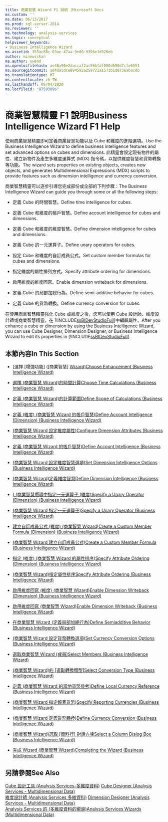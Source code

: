 ```yaml
---
title: 商業智慧 Wizard F1 說明 |Microsoft Docs
ms.custom: ''
ms.date: 06/13/2017
ms.prod: sql-server-2014
ms.reviewer: ''
ms.technology: analysis-services
ms.topic: conceptual
helpviewer_keywords:
- Business Intelligence Wizard
ms.assetid: 155ac80c-63ae-47aa-9e86-9396e3d920eb
author: minewiskan
ms.author: owend
ms.openlocfilehash: ae46a90e2daccaf2ac56bfdf080d698d7cfe6551
ms.sourcegitcommit: ad4d92dce894592a259721a1571b1d8736abacdb
ms.translationtype: MT
ms.contentlocale: zh-TW
ms.lasthandoff: 08/04/2020
ms.locfileid: "87593096"
---
```

# <a name="business-intelligence-wizard-f1-help"></a><span data-ttu-id="64b5a-102">商業智慧精靈 F1 說明</span><span class="sxs-lookup"><span data-stu-id="64b5a-102">Business Intelligence Wizard F1 Help</span></span>
  <span data-ttu-id="64b5a-103">使用商業智慧精靈即可定義商業智慧功能以及 Cube 和維度的進階選項。</span><span class="sxs-lookup"><span data-stu-id="64b5a-103">Use the Business Intelligence Wizard to define business intelligence features and set advanced options on cubes and dimensions.</span></span> <span data-ttu-id="64b5a-104">此精靈會設定現有物件的屬性、建立新物件及產生多維度運算式 (MDX) 指令碼，以提供維度智慧和貨幣轉換等功能。</span><span class="sxs-lookup"><span data-stu-id="64b5a-104">The wizard sets properties on existing objects, creates new objects, and generates Multidimensional Expressions (MDX) scripts to provide features such as dimension intelligence and currency conversion.</span></span>  
  
 <span data-ttu-id="64b5a-105">商業智慧精靈可以逐步引導您完成部份或全部的下列步驟：</span><span class="sxs-lookup"><span data-stu-id="64b5a-105">The Business Intelligence Wizard can guide you through some or all the following steps:</span></span>  
  
-   <span data-ttu-id="64b5a-106">定義 Cube 的時間智慧。</span><span class="sxs-lookup"><span data-stu-id="64b5a-106">Define time intelligence for cubes.</span></span>  
  
-   <span data-ttu-id="64b5a-107">定義 Cube 和維度的帳戶智慧。</span><span class="sxs-lookup"><span data-stu-id="64b5a-107">Define account intelligence for cubes and dimensions.</span></span>  
  
-   <span data-ttu-id="64b5a-108">定義 Cube 和維度的維度智慧。</span><span class="sxs-lookup"><span data-stu-id="64b5a-108">Define dimension intelligence for cubes and dimensions.</span></span>  
  
-   <span data-ttu-id="64b5a-109">定義 Cube 的一元運算子。</span><span class="sxs-lookup"><span data-stu-id="64b5a-109">Define unary operators for cubes.</span></span>  
  
-   <span data-ttu-id="64b5a-110">設定 Cube 和維度的自訂成員公式。</span><span class="sxs-lookup"><span data-stu-id="64b5a-110">Set custom member formulas for cubes and dimensions.</span></span>  
  
-   <span data-ttu-id="64b5a-111">指定維度的屬性排列方式。</span><span class="sxs-lookup"><span data-stu-id="64b5a-111">Specify attribute ordering for dimensions.</span></span>  
  
-   <span data-ttu-id="64b5a-112">啟用維度的維度回寫。</span><span class="sxs-lookup"><span data-stu-id="64b5a-112">Enable dimension writeback for dimensions.</span></span>  
  
-   <span data-ttu-id="64b5a-113">定義 Cube 的局部加總行為。</span><span class="sxs-lookup"><span data-stu-id="64b5a-113">Define semi-additive behavior for cubes.</span></span>  
  
-   <span data-ttu-id="64b5a-114">定義 Cube 的貨幣轉換。</span><span class="sxs-lookup"><span data-stu-id="64b5a-114">Define currency conversion for cubes.</span></span>  
  
 <span data-ttu-id="64b5a-115">在使用商業智慧精靈強化 Cube 或維度之後，您可以使用 Cube 設計師、維度設計師或商業智慧精靈，在 [!INCLUDE[ssBIDevStudioFull](../includes/ssbidevstudiofull-md.md)]中編輯屬性。</span><span class="sxs-lookup"><span data-stu-id="64b5a-115">After you enhance a cube or dimension by using the Business Intelligence Wizard, you can use Cube Designer, Dimension Designer, or Business Intelligence Wizard to edit its properties in [!INCLUDE[ssBIDevStudioFull](../includes/ssbidevstudiofull-md.md)].</span></span>  
  
## <a name="in-this-section"></a><span data-ttu-id="64b5a-116">本節內容</span><span class="sxs-lookup"><span data-stu-id="64b5a-116">In This Section</span></span>  
  
-   <span data-ttu-id="64b5a-117">[選擇 [增強功能] &#40;[商業智慧] [Wizard&#41;](choose-enhancement-business-intelligence-wizard.md)</span><span class="sxs-lookup"><span data-stu-id="64b5a-117">[Choose Enhancement &#40;Business Intelligence Wizard&#41;](choose-enhancement-business-intelligence-wizard.md)</span></span>  
  
-   [<span data-ttu-id="64b5a-118">選擇 &#40;商業智慧 Wizard&#41;的時間計算</span><span class="sxs-lookup"><span data-stu-id="64b5a-118">Choose Time Calculations &#40;Business Intelligence Wizard&#41;</span></span>](choose-time-calculations-business-intelligence-wizard.md)  
  
-   [<span data-ttu-id="64b5a-119">定義 &#40;商業智慧 Wizard&#41;的計算範圍</span><span class="sxs-lookup"><span data-stu-id="64b5a-119">Define Scope of Calculations &#40;Business Intelligence Wizard&#41;</span></span>](define-scope-of-calculations-business-intelligence-wizard.md)  
  
-   [<span data-ttu-id="64b5a-120">定義 &#40;維度&#41; &#40;商業智慧 Wizard 的帳戶智慧&#41;</span><span class="sxs-lookup"><span data-stu-id="64b5a-120">Define Account Intelligence &#40;Dimension&#41; &#40;Business Intelligence Wizard&#41;</span></span>](define-account-intelligence-dimension-business-intelligence-wizard.md)  
  
-   [<span data-ttu-id="64b5a-121">&#40;商業智慧 Wizard 設定維度屬性&#41;</span><span class="sxs-lookup"><span data-stu-id="64b5a-121">Configure Dimension Attributes &#40;Business Intelligence Wizard&#41;</span></span>](configure-dimension-attributes-business-intelligence-wizard.md)  
  
-   [<span data-ttu-id="64b5a-122">定義 &#40;商業智慧 Wizard 的帳戶智慧&#41;</span><span class="sxs-lookup"><span data-stu-id="64b5a-122">Define Account Intelligence &#40;Business Intelligence Wizard&#41;</span></span>](define-account-intelligence-business-intelligence-wizard.md)  
  
-   [<span data-ttu-id="64b5a-123">&#40;商業智慧 Wizard 設定維度智慧選項&#41;</span><span class="sxs-lookup"><span data-stu-id="64b5a-123">Set Dimension Intelligence Options &#40;Business Intelligence Wizard&#41;</span></span>](set-dimension-intelligence-options-business-intelligence-wizard.md)  
  
-   [<span data-ttu-id="64b5a-124">&#40;商業智慧 Wizard&#41;定義維度智慧</span><span class="sxs-lookup"><span data-stu-id="64b5a-124">Define Dimension Intelligence &#40;Business Intelligence Wizard&#41;</span></span>](define-dimension-intelligence-business-intelligence-wizard.md)  
  
-   [<span data-ttu-id="64b5a-125">&#41; &#40;商業智慧嚮導中指定一元運算子 &#40;維度&#41;</span><span class="sxs-lookup"><span data-stu-id="64b5a-125">Specify a Unary Operator &#40;Dimension&#41; &#40;Business Intelligence Wizard&#41;</span></span>](specify-a-unary-operator-dimension-business-intelligence-wizard.md)  
  
-   [<span data-ttu-id="64b5a-126">&#40;商業智慧 Wizard 指定一元運算子&#41;</span><span class="sxs-lookup"><span data-stu-id="64b5a-126">Specify a Unary Operator &#40;Business Intelligence Wizard&#41;</span></span>](specify-a-unary-operator-business-intelligence-wizard.md)  
  
-   [<span data-ttu-id="64b5a-127">建立自訂成員公式 &#40;維度&#41; &#40;商業智慧 Wizard&#41;</span><span class="sxs-lookup"><span data-stu-id="64b5a-127">Create a Custom Member Formula &#40;Dimension&#41; &#40;Business Intelligence Wizard&#41;</span></span>](create-a-custom-member-formula-dimension-business-intelligence-wizard.md)  
  
-   [<span data-ttu-id="64b5a-128">&#40;商業智慧 Wizard 建立自訂成員公式&#41;</span><span class="sxs-lookup"><span data-stu-id="64b5a-128">Create a Custom Member Formula &#40;Business Intelligence Wizard&#41;</span></span>](create-a-custom-member-formula-business-intelligence-wizard.md)  
  
-   [<span data-ttu-id="64b5a-129">指定 &#40;維度&#41; &#40;商業智慧 Wizard 的屬性排序&#41;</span><span class="sxs-lookup"><span data-stu-id="64b5a-129">Specify Attribute Ordering &#40;Dimension&#41; &#40;Business Intelligence Wizard&#41;</span></span>](specify-attribute-ordering-dimension-business-intelligence-wizard.md)  
  
-   [<span data-ttu-id="64b5a-130">&#40;商業智慧 Wizard&#41;指定屬性排序</span><span class="sxs-lookup"><span data-stu-id="64b5a-130">Specify Attribute Ordering &#40;Business Intelligence Wizard&#41;</span></span>](specify-attribute-ordering-business-intelligence-wizard.md)  
  
-   [<span data-ttu-id="64b5a-131">啟用維度回寫 &#40;維度&#41; &#40;商業智慧 Wizard&#41;</span><span class="sxs-lookup"><span data-stu-id="64b5a-131">Enable Dimension Writeback &#40;Dimension&#41; &#40;Business Intelligence Wizard&#41;</span></span>](enable-dimension-writeback-dimension-business-intelligence-wizard.md)  
  
-   [<span data-ttu-id="64b5a-132">啟用維度回寫 &#40;商業智慧 Wizard&#41;</span><span class="sxs-lookup"><span data-stu-id="64b5a-132">Enable Dimension Writeback &#40;Business Intelligence Wizard&#41;</span></span>](enable-dimension-writeback-business-intelligence-wizard.md)  
  
-   [<span data-ttu-id="64b5a-133">在商業智慧 Wizard &#40;定義局部加總行為&#41;</span><span class="sxs-lookup"><span data-stu-id="64b5a-133">Define Semiadditive Behavior &#40;Business Intelligence Wizard&#41;</span></span>](define-semiadditive-behavior-business-intelligence-wizard.md)  
  
-   [<span data-ttu-id="64b5a-134">&#40;商業智慧 Wizard 設定貨幣轉換選項&#41;</span><span class="sxs-lookup"><span data-stu-id="64b5a-134">Set Currency Conversion Options &#40;Business Intelligence Wizard&#41;</span></span>](set-currency-conversion-options-business-intelligence-wizard.md)  
  
-   [<span data-ttu-id="64b5a-135">選取商業智慧 Wizard &#40;成員&#41;</span><span class="sxs-lookup"><span data-stu-id="64b5a-135">Select Members &#40;Business Intelligence Wizard&#41;</span></span>](select-members-business-intelligence-wizard.md)  
  
-   <span data-ttu-id="64b5a-136">[&#40;商業智慧 Wizard&#41;的 [選取轉換類型]](select-conversion-type-business-intelligence-wizard.md)</span><span class="sxs-lookup"><span data-stu-id="64b5a-136">[Select Conversion Type &#40;Business Intelligence Wizard&#41;](select-conversion-type-business-intelligence-wizard.md)</span></span>  
  
-   [<span data-ttu-id="64b5a-137">定義 &#40;商業智慧 Wizard 的當地貨幣參考&#41;</span><span class="sxs-lookup"><span data-stu-id="64b5a-137">Define Local Currency Reference &#40;Business Intelligence Wizard&#41;</span></span>](define-local-currency-reference-business-intelligence-wizard.md)  
  
-   [<span data-ttu-id="64b5a-138">&#40;商業智慧 Wizard 指定報表貨幣&#41;</span><span class="sxs-lookup"><span data-stu-id="64b5a-138">Specify Reporting Currencies &#40;Business Intelligence Wizard&#41;</span></span>](specify-reporting-currencies-business-intelligence-wizard.md)  
  
-   [<span data-ttu-id="64b5a-139">&#40;商業智慧 Wizard 定義貨幣轉換&#41;</span><span class="sxs-lookup"><span data-stu-id="64b5a-139">Define Currency Conversion &#40;Business Intelligence Wizard&#41;</span></span>](define-currency-conversion-business-intelligence-wizard.md)  
  
-   <span data-ttu-id="64b5a-140">[&#40;商業智慧 Wizard&#41;選取 [資料行] 對話方塊](select-a-column-dialog-box-business-intelligence-wizard.md)</span><span class="sxs-lookup"><span data-stu-id="64b5a-140">[Select a Column Dialog Box &#40;Business Intelligence Wizard&#41;](select-a-column-dialog-box-business-intelligence-wizard.md)</span></span>  
  
-   [<span data-ttu-id="64b5a-141">完成 Wizard &#40;商業智慧 Wizard&#41;</span><span class="sxs-lookup"><span data-stu-id="64b5a-141">Completing the Wizard &#40;Business Intelligence Wizard&#41;</span></span>](completing-the-wizard-business-intelligence-wizard.md)  
  
## <a name="see-also"></a><span data-ttu-id="64b5a-142">另請參閱</span><span class="sxs-lookup"><span data-stu-id="64b5a-142">See Also</span></span>  
 <span data-ttu-id="64b5a-143">[Cube 設計工具 &#40;Analysis Services-多維度資料&#41;](cube-designer-analysis-services-multidimensional-data.md) </span><span class="sxs-lookup"><span data-stu-id="64b5a-143">[Cube Designer &#40;Analysis Services - Multidimensional Data&#41;](cube-designer-analysis-services-multidimensional-data.md) </span></span>  
 <span data-ttu-id="64b5a-144">[維度設計師 &#40;Analysis Services 多維資料&#41;](dimension-designer-analysis-services-multidimensional-data.md) </span><span class="sxs-lookup"><span data-stu-id="64b5a-144">[Dimension Designer &#40;Analysis Services - Multidimensional Data&#41;](dimension-designer-analysis-services-multidimensional-data.md) </span></span>  
 [<span data-ttu-id="64b5a-145">Analysis Services 的 &#40;多維度資料的嚮導&#41;</span><span class="sxs-lookup"><span data-stu-id="64b5a-145">Analysis Services Wizards &#40;Multidimensional Data&#41;</span></span>](analysis-services-wizards-multidimensional-data.md)  
  
  
